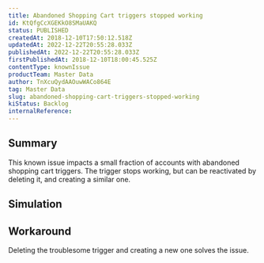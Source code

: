 ```yaml
---
title: Abandoned Shopping Cart triggers stopped working
id: KtQfgCcXGEKkO8SMaUAKQ
status: PUBLISHED
createdAt: 2018-12-10T17:50:12.518Z
updatedAt: 2022-12-22T20:55:28.033Z
publishedAt: 2022-12-22T20:55:28.033Z
firstPublishedAt: 2018-12-10T18:00:45.525Z
contentType: knownIssue
productTeam: Master Data
author: TnXcuQydAAOuwWACo864E
tag: Master Data
slug: abandoned-shopping-cart-triggers-stopped-working
kiStatus: Backlog
internalReference: 
---
```


## Summary

This known issue impacts a small fraction of accounts with abandoned shopping cart triggers.  The trigger stops working, but can be reactivated by deleting it, and creating a similar one.

## Simulation



## Workaround

Deleting the troublesome trigger and creating a new one solves the issue.

